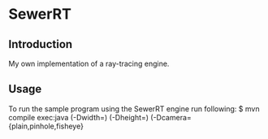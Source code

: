 SewerRT
=======

Introduction
------------

My own implementation of a ray-tracing engine.

Usage
-----
To run the sample program using the SewerRT engine run following:
$ mvn compile exec:java (-Dwidth=<image width>) (-Dheight=<image height>) (-Dcamera={plain,pinhole,fisheye}
